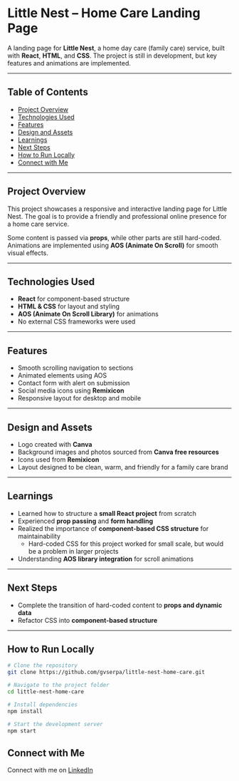 # Little Nest – Home Care Landing Page

A landing page for **Little Nest**, a home day care (family care) service, built with **React**, **HTML**, and **CSS**. The project is still in development, but key features and animations are implemented.

---

## Table of Contents
- [Project Overview](#project-overview)
- [Technologies Used](#technologies-used)
- [Features](#features)
- [Design and Assets](#design-and-assets)
- [Learnings](#learnings)
- [Next Steps](#next-steps)
- [How to Run Locally](#how-to-run-locally)
- [Connect with Me](#connect-with-me)

---

## Project Overview
This project showcases a responsive and interactive landing page for Little Nest. The goal is to provide a friendly and professional online presence for a home care service.

Some content is passed via **props**, while other parts are still hard-coded. Animations are implemented using **AOS (Animate On Scroll)** for smooth visual effects.

---

## Technologies Used
- **React** for component-based structure
- **HTML & CSS** for layout and styling
- **AOS (Animate On Scroll Library)** for animations
- No external CSS frameworks were used

---

## Features
- Smooth scrolling navigation to sections
- Animated elements using AOS
- Contact form with alert on submission
- Social media icons using **Remixicon**
- Responsive layout for desktop and mobile

---

## Design and Assets
- Logo created with **Canva**
- Background images and photos sourced from **Canva free resources**
- Icons used from **Remixicon**
- Layout designed to be clean, warm, and friendly for a family care brand

---

## Learnings
- Learned how to structure a **small React project** from scratch
- Experienced **prop passing** and **form handling**
- Realized the importance of **component-based CSS structure** for maintainability
  - Hard-coded CSS for this project worked for small scale, but would be a problem in larger projects
- Understanding **AOS library integration** for scroll animations

---

## Next Steps
- Complete the transition of hard-coded content to **props and dynamic data**
- Refactor CSS into **component-based structure**

---

## How to Run Locally
```bash
# Clone the repository
git clone https://github.com/gvserpa/little-nest-home-care.git

# Navigate to the project folder
cd little-nest-home-care

# Install dependencies
npm install

# Start the development server
npm start

```

## Connect with Me

Connect with me on [LinkedIn](https://www.linkedin.com/in/devgustavoserpa/)

